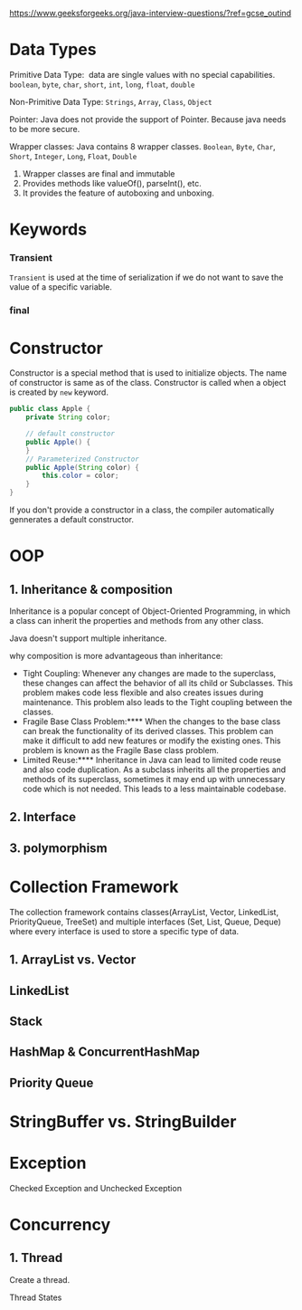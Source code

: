 

https://www.geeksforgeeks.org/java-interview-questions/?ref=gcse_outind
# Data Types

Primitive Data Type:  data are single values with no special capabilities.
`boolean`, `byte`, `char`, `short`, `int`, `long`, `float`, `double`

Non-Primitive Data Type: 
`Strings`, `Array`, `Class`, `Object`

Pointer: Java does not provide the support of Pointer. Because java needs to be more secure.

Wrapper classes: Java contains 8 wrapper classes.
`Boolean`, `Byte`, `Char`, `Short`, `Integer`, `Long`, `Float`, `Double`
1. Wrapper classes are final and immutable
2. Provides methods like valueOf(), parseInt(), etc.
3. It provides the feature of autoboxing and unboxing.


# Keywords

### Transient

`Transient` is used at the time of serialization if we do not want to save the value of a specific variable.


### final



# Constructor

Constructor is a special method that is used to initialize objects.
The name of constructor is same as of the class.
Constructor is called when a object is created by `new` keyword.

```java
public class Apple {
	private String color;

	// default constructor
	public Apple() {
	}
	// Parameterized Constructor
	public Apple(String color) {
		this.color = color;
	}
}
```

If you don't provide a constructor in a class, the compiler automatically gennerates a default constructor.

# OOP
## 1. Inheritance & composition

Inheritance is a popular concept of Object-Oriented Programming, in which a class can inherit the properties and methods from any other class.

Java doesn't support multiple inheritance.


why composition is more advantageous than inheritance:
- Tight Coupling: Whenever any changes are made to the superclass, these changes can affect the behavior of all its child or Subclasses. This problem makes code less flexible and also creates issues during maintenance. This problem also leads to the Tight coupling between the classes.
- Fragile Base Class Problem:**** When the changes to the base class can break the functionality of its derived classes. This problem can make it difficult to add new features or modify the existing ones. This problem is known as the Fragile Base class problem.
- Limited Reuse:**** Inheritance in Java can lead to limited code reuse and also code duplication. As a subclass inherits all the properties and methods of its superclass, sometimes it may end up with unnecessary code which is not needed. This leads to a less maintainable codebase.



## 2. Interface



## 3. polymorphism




# Collection Framework

The collection framework contains classes(ArrayList, Vector, LinkedList, PriorityQueue, TreeSet) and multiple interfaces (Set, List, Queue, Deque) where every interface is used to store a specific type of data.


## 1. ArrayList vs. Vector


## LinkedList


## Stack


## HashMap & ConcurrentHashMap


## Priority Queue


# StringBuffer vs. StringBuilder


# Exception

 Checked Exception and Unchecked Exception



# Concurrency

## 1. Thread

Create a thread.



Thread States

